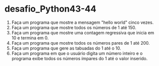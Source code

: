 # desafio_Python43-44
1) Faça um programa que mostre a mensagem "hello world" cinco vezes.
2) Faça um programa que mostre todos os números de 1 até 150.
3) Faça um programa que mostre uma contagem regressiva que inicia em 10 e termina em 0.
4) Faça um programa que mostre todos os números pares de 1 até 200.
5) Faça um programa que gere as tabuadas do 1 até o 10.
6) Faça um programa em que o usuário digita um número inteiro e o programa exibe todos os
números ímpares do 1 até o valor inserido.
